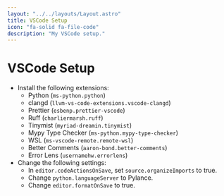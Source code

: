 ```yaml
---
layout: "../../layouts/Layout.astro"
title: VSCode Setup
icon: "fa-solid fa-file-code"
description: "My VSCode setup."
---
```


# VSCode Setup

-   Install the following extensions:
    -   Python (`ms-python.python`)
    -   clangd (`llvm-vs-code-extensions.vscode-clangd`)
    -   Prettier (`esbenp.prettier-vscode`)
    -   Ruff (`charliermarsh.ruff`)
    -   Tinymist (`myriad-dreamin.tinymist`)
    -   Mypy Type Checker (`ms-python.mypy-type-checker`)
    -   WSL (`ms-vscode-remote.remote-wsl`)
    -   Better Comments (`aaron-bond.better-comments`)
    -   Error Lens (`usernamehw.errorlens`)
-   Change the following settings:
    -   In `editor.codeActionsOnSave`, set `source.organizeImports` to true.
    -   Change `python.languageServer` to Pylance.
    -   Change `editor.formatOnSave` to true.
